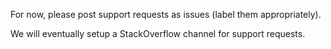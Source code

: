 For now, please post support requests as issues (label them appropriately).

We will eventually setup a StackOverflow channel for support requests.

